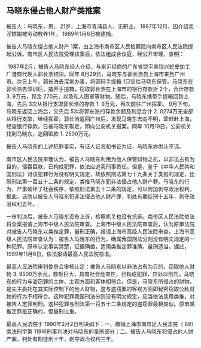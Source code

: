 ## 马晓东侵占他人财产类推案

被告人：马晓东，男， 21岁，上海市青浦县人，无职业。 1987年12月，因介绍卖淫嫖娼被劳动教养1年。 1989年1月6日被逮捕。

被告人马晓东侵占他人财产 1案，由上海市南市区人民检察院向南市区人民法院提起公诉。南市区人民法院受理该案后，依法组成合议庭，经公开审理，查明：

 1987年2月，被告人马晓东经人介绍，与来沪经商的广东省饶平县饶兴蛇皮加工厂港商代理人郭长浩结识。同年 8月29日，马晓东与郭长浩自上海市来到广州市。次日上午，郭长浩去深圳办事，将密码手提箱 1只交给马晓东保管。马晓东在郭长浩去深圳后，撬开手提箱，窃取郭长浩在上海市的银行存款折 2个，合计存款 3. 9万元，现金 270元，以及私人图章等财物。随后，马晓东携带手提箱回到上海，先后 3次从银行支取郭长浩的存款 1. 9万元，再次前往广州挥霍。 9月下旬，马晓东返回上海后，又先后 5次将郭长浩的存款余额及利息合计 2. 0274万无全部从银行支取，继续挥霍。郭长浩返回广州后，发现马晓东去向不明，即赶赴上海，经查银行存款，已被马晓东取走，即向公安机关报案。同年 10月19日，公安机关找到马晓东，追回赃款 1. 2500万元。

被告人马晓东的上述犯罪事实，有证人证言和书证为证，马晓东亦供认不讳。

南市区人民法院审理认为，被告人马晓东利用为他人保管财物之机，以非法占有为目的，侵吞巨款，已构成犯罪，依法应追究刑事责任。但是，鉴于《中华人民共和国刑法》对该犯罪行为没有明文规定，故依照刑法第七十九条关于类推的规定，比照刑法第一百五十二条的规定，类推马晓东犯非法侵占他人财产罪。马晓东的行为，严重破坏了社会秩序，依照刑法第五十二条的规定，可以附加剥夺政治权利。据此，该院以被告人马晓东犯非法侵占他人财产罪，判处有期徒刑十五年，剥夺政治权利五年。

一审判决后，被告人马晓东没有上诉，检察机关也没有抗诉。南市区人民法院依法将全案报请上海市中级人民法院审查。上海市中级人民法院审查后，认为原审法院对被告人马晓东以类推定罪，量刑正确，报请上海市高级人民法院审查。上海市高级人民法院审查认为：被告人马晓东的行为，确属我国刑法分则没有明文规定的一种犯罪。原审认定事实清楚，证据确凿，适用类推定罪准确，量刑适当。据此， 1989年11月6日，依法报请最高人民法院核准。

最高人民法院审判委员会审核认定：被告人马晓东以非法占有为目的，窃取他人财物 3. 9500万余元，数额巨大，具有社会危害性，已构成犯罪，应处以刑罚。马晓东的行为与盗窃罪的主体、主观方面和客体相符合。但是，马晓东所侵占的财物，是失主委托在其实际控制下的他人财物，这与盗窃罪的客观方面即秘密窃取公私财物的行为不相符合。这种犯罪我国刑法分则没有明文规定，应当依法适用类推，对被告人定罪判刑。这种犯罪与刑法第一百五十二条规定的盗窃罪最相类似。原审类推定罪是正确的，但量刑过重。

最高人民法院于 1990年2月2日判决如下：一、撤销上海市南市区人民法院（ 89）南法刑字第 119号刑事判决对马晓东的量刑部分；二、被告人马晓东犯侵占他人财产罪，判处有期徒刑十年，剥夺政治权利三年。

